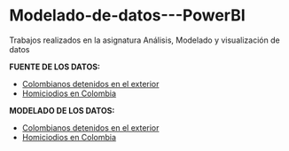 # Modelado-de-datos---PowerBI
Trabajos realizados en la asignatura Análisis, Modelado y visualización de datos

**FUENTE DE LOS DATOS:**
* [Colombianos detenidos en el exterior](https://www.datos.gov.co/Estad-sticas-Nacionales/Colombianos-detenidos-en-el-exterior/e97j-vuf7/about_data)
* [Homiciodios en Colombia](https://www.policia.gov.co/estadistica-delictiva )

**MODELADO DE LOS DATOS:**

* [Colombianos detenidos en el exterior](https://app.powerbi.com/view?r=eyJrIjoiNmI0ZDgwZTYtMjdmYS00NDMxLWI1ODktNTg0NTNlNzdkYmY4IiwidCI6ImZkNjljZTFiLTIwYzYtNDJlYy1iNTRlLTZkMWIzODcwYWM2ZSIsImMiOjR9)
* [Homiciodios en Colombia](https://app.powerbi.com/view?r=eyJrIjoiODJhNDkwZGUtMDI4My00NmMxLWI3ZTUtZGJkZmYyZjZkMmYzIiwidCI6ImZkNjljZTFiLTIwYzYtNDJlYy1iNTRlLTZkMWIzODcwYWM2ZSIsImMiOjR9) 
